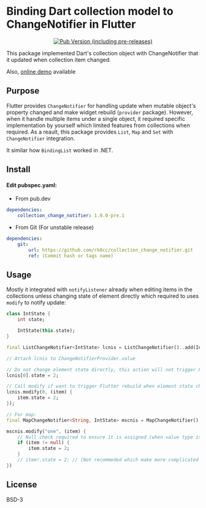 # Binding Dart collection model to ChangeNotifier in Flutter

<p align="center">
    <a href="https://pub.dev/packages/collection_change_notifier"><img alt="Pub Version (including pre-releases)" src="https://img.shields.io/pub/v/collection_change_notifier?include_prereleases&style=for-the-badge"/></a>
</p>

This package implemented Dart's collection object with ChangeNotifier that it updated when collection item changed.

Also, [online demo](https://osp.rk0cc.xyz/collection_change_notifier/) available

## Purpose

Flutter provides `ChangeNotifier` for handling update when mutable object's property changed and make widget rebuild (`provider` package).
However, when it handle multiple items under a single object, it required specific implementation by yourself which limited features from collections when required.
As a reault, this package provides `List`, `Map` and `Set` with `ChangeNotifier` integration.

It similar how `BindingList` worked in .NET.

## Install

#### Edit pubspec.yaml:

* From pub.dev

```yaml
dependencies:
    collection_change_notifier: 1.0.0-pre.1
```

* From Git (For unstable release)

```yaml
dependencies:
    git:
        url: https://github.com/rk0cc/collection_change_notifier.git
        ref: (Commit hash or tags name)
```

## Usage

Mostly it integrated with `notifyListener` already when editing items in the collections unless changing state of element directly
which required to uses `modify` to notify update:

```dart
class IntState {
    int state;

    IntState(this.state);
}

final ListChangeNotifier<IntState> lcnis = ListChangeNotifier()..add(IntState(1));

// Attach lcnis to ChangeNotifierProvider.value

// Do not change element state directly, this action will not trigger Flutter to rebuild context.
lcnis[0].state = 2;

// Call modify if want to trigger Flutter rebuild when element state changed via `modify`:
lcnis.modify(0, (item) {
    item.state = 2;
});

// For map:
final MapChangeNotifier<String, IntState> mscnis = MapChangeNotifier()..["one"] = IntState(1);

mscnis.modify("one", (item) {
    // Null check required to ensure it is assigned (when value type is non-nullable)
    if (item != null) {
        item.state = 2;
    }
    // item!.state = 2; // (Not recommeded which make more complicated for error hadling)
})
```

## License

BSD-3